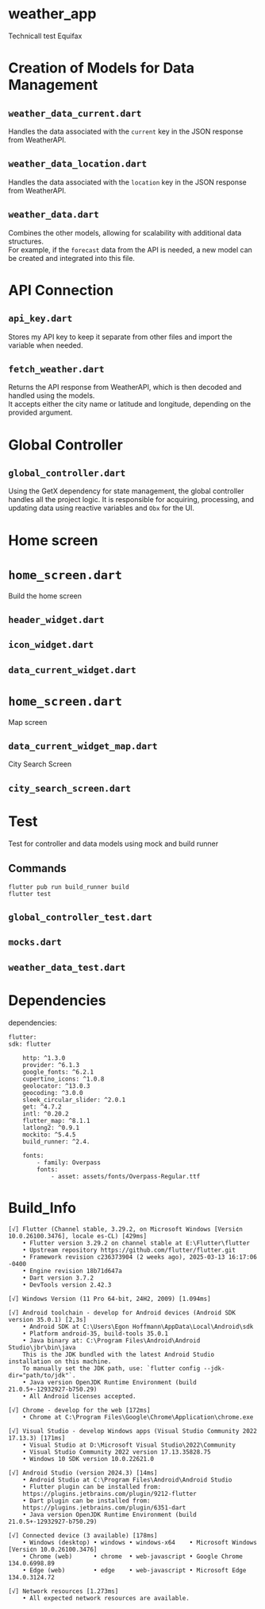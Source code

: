 # weather_app

Technicall test Equifax


# Creation of Models for Data Management  

## `weather_data_current.dart`  

Handles the data associated with the `current` key in the JSON response from WeatherAPI.  

## `weather_data_location.dart`  

Handles the data associated with the `location` key in the JSON response from WeatherAPI.  

## `weather_data.dart`  

Combines the other models, allowing for scalability with additional data structures.  
For example, if the `forecast` data from the API is needed, a new model can be created and integrated into this file.

# API Connection  

## `api_key.dart`  

Stores my API key to keep it separate from other files and import the variable when needed.  

## `fetch_weather.dart`  

Returns the API response from WeatherAPI, which is then decoded and handled using the models.  
It accepts either the city name or latitude and longitude, depending on the provided argument.

# Global Controller

## `global_controller.dart`

Using the GetX dependency for state management, the global controller handles all the project logic. It is responsible for acquiring, processing, and updating data using reactive variables and `Obx` for the UI.

# Home screen

# `home_screen.dart`

Build the home screen

## `header_widget.dart`
## `icon_widget.dart`
## `data_current_widget.dart`

# `home_screen.dart`

Map screen

## `data_current_widget_map.dart`

City Search Screen

## `city_search_screen.dart`

# Test

Test for controller and data models using mock and build runner

## Commands

    flutter pub run build_runner build
    flutter test

## `global_controller_test.dart`
## `mocks.dart`
## `weather_data_test.dart`



# Dependencies

dependencies:
    
    flutter:
    sdk: flutter

        http: ^1.3.0
        provider: ^6.1.3
        google_fonts: ^6.2.1
        cupertino_icons: ^1.0.8
        geolocator: ^13.0.3
        geocoding: ^3.0.0
        sleek_circular_slider: ^2.0.1
        get: ^4.7.2
        intl: ^0.20.2
        flutter_map: ^8.1.1
        latlong2: ^0.9.1
        mockito: ^5.4.5
        build_runner: ^2.4.

        fonts:
            - family: Overpass
            fonts:
                - asset: assets/fonts/Overpass-Regular.ttf

# Build_Info

    [√] Flutter (Channel stable, 3.29.2, on Microsoft Windows [Versi¢n 10.0.26100.3476], locale es-CL) [429ms]
        • Flutter version 3.29.2 on channel stable at E:\Flutter\flutter
        • Upstream repository https://github.com/flutter/flutter.git
        • Framework revision c236373904 (2 weeks ago), 2025-03-13 16:17:06 -0400
        • Engine revision 18b71d647a
        • Dart version 3.7.2
        • DevTools version 2.42.3

    [√] Windows Version (11 Pro 64-bit, 24H2, 2009) [1.094ms]

    [√] Android toolchain - develop for Android devices (Android SDK version 35.0.1) [2,3s]
        • Android SDK at C:\Users\Egon Hoffmann\AppData\Local\Android\sdk
        • Platform android-35, build-tools 35.0.1
        • Java binary at: C:\Program Files\Android\Android Studio\jbr\bin\java
        This is the JDK bundled with the latest Android Studio installation on this machine.
        To manually set the JDK path, use: `flutter config --jdk-dir="path/to/jdk"`.
        • Java version OpenJDK Runtime Environment (build 21.0.5+-12932927-b750.29)
        • All Android licenses accepted.

    [√] Chrome - develop for the web [172ms]
        • Chrome at C:\Program Files\Google\Chrome\Application\chrome.exe

    [√] Visual Studio - develop Windows apps (Visual Studio Community 2022 17.13.3) [171ms]
        • Visual Studio at D:\Microsoft Visual Studio\2022\Community
        • Visual Studio Community 2022 version 17.13.35828.75
        • Windows 10 SDK version 10.0.22621.0

    [√] Android Studio (version 2024.3) [14ms]
        • Android Studio at C:\Program Files\Android\Android Studio
        • Flutter plugin can be installed from:
        https://plugins.jetbrains.com/plugin/9212-flutter
        • Dart plugin can be installed from:
        https://plugins.jetbrains.com/plugin/6351-dart
        • Java version OpenJDK Runtime Environment (build 21.0.5+-12932927-b750.29)

    [√] Connected device (3 available) [178ms]
        • Windows (desktop) • windows • windows-x64    • Microsoft Windows [Versi¢n 10.0.26100.3476]
        • Chrome (web)      • chrome  • web-javascript • Google Chrome 134.0.6998.89
        • Edge (web)        • edge    • web-javascript • Microsoft Edge 134.0.3124.72

    [√] Network resources [1.273ms]
        • All expected network resources are available.


